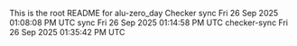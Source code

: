 This is the root README for alu-zero_day
Checker sync Fri 26 Sep 2025 01:08:08 PM UTC
sync Fri 26 Sep 2025 01:14:58 PM UTC
checker-sync Fri 26 Sep 2025 01:35:42 PM UTC
